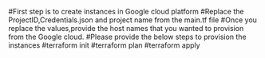 #First step is to create instances in Google cloud platform
#Replace the ProjectID,Credentials.json and project name from the main.tf file 
#Once you replace the values,provide the host names that you wanted to provision from the Google cloud.
#Please provide the below steps to provision the instances
#terraform init
#terraform plan
#terraform apply
